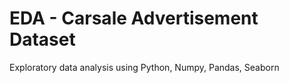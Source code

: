 # EDA - Carsale Advertisement Dataset
Exploratory data analysis using Python, Numpy, Pandas, Seaborn
